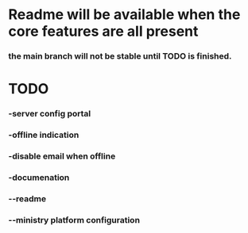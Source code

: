 # Readme will be available when the core features are all present
### the main branch will not be stable until TODO is finished. 
# TODO
### -server config portal
### -offline indication
### -disable email when offline
### -documenation
### --readme
### --ministry platform configuration